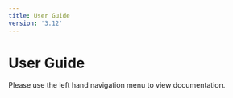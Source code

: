 ```yaml
---
title: User Guide
version: '3.12'
---
```


# User Guide

Please use the left hand navigation menu to view documentation.
